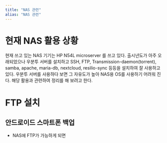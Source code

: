 ```yaml
---
title: "NAS 관련"
alias: "NAS 관련"
---
```

# 현재 NAS 활용 상황
현재 쓰고 있는 NAS 기기는 HP N54L microserver 를 쓰고 있다. 출시년도가 아주 오래되었으나 우분투 서버를 설치하고 SSH, FTP, Transmission-daemon(torrent), samba, apache, maria-db, nextcloud, resilio-sync 등등을 설치하여 잘 사용하고 있다. 우분투 서버를 사용하다 보면 그 자유도가 높아 NAS용 OS를 사용하기 어려워 진다. 해당 활용과 관련하여 정리를 해 보려고 한다.

# FTP 설치

## 안드로이드 스마트폰 백업
- NAS에 FTP가 가능하게 되면